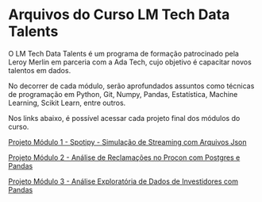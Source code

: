 # Arquivos do Curso LM Tech Data Talents

O LM Tech Data Talents é um programa de formação patrocinado pela Leroy Merlin em parceria com a Ada Tech, cujo objetivo é capacitar novos talentos em dados.

No decorrer de cada módulo, serão aprofundados assuntos como técnicas de programação em Python, Git, Numpy, Pandas, Estatística, Machine Learning, Scikit Learn, entre outros.

Nos links abaixo, é possível acessar cada projeto final dos módulos do curso.

[Projeto Módulo 1 - Spotipy - Simulação de Streaming com Arquivos Json](https://github.com/Rafael-Ribeiro-de-Lima/970-lm-tech-data-talents/tree/main/modulo-2/projeto-final)

[Projeto Módulo 2 - Análise de Reclamações no Procon com Postgres e Pandas](https://github.com/Rafael-Ribeiro-de-Lima/970-lm-tech-data-talents/tree/main/modulo-2/projeto-final)

[Projeto Módulo 3 - Análise Exploratória de Dados de Investidores com Pandas](https://github.com/Rafael-Ribeiro-de-Lima/970-lm-tech-data-talents/tree/main/modulo-3/projeto-final)
